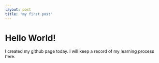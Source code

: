 ```yaml
---
layout: post
title: "my first post"
---
```


# Hello World!
I created my github page today.
I will keep a record of my learning process here.
